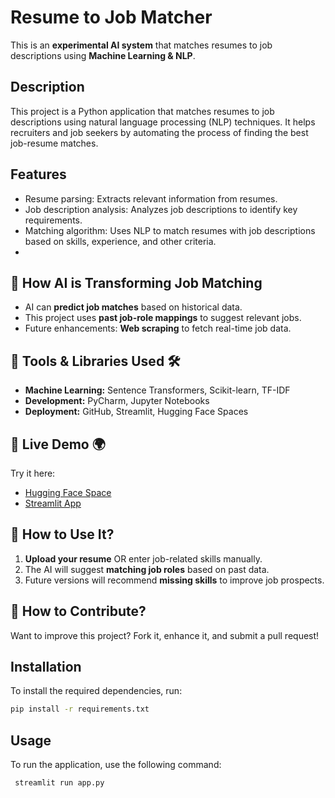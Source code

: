 # Resume to Job Matcher
This is an **experimental AI system** that matches resumes to job descriptions using **Machine Learning & NLP**.  

## Description
This project is a Python application that matches resumes to job descriptions using natural language processing (NLP) techniques. 
It helps recruiters and job seekers by automating the process of finding the best job-resume matches.

## Features
- Resume parsing: Extracts relevant information from resumes.
- Job description analysis: Analyzes job descriptions to identify key requirements.
- Matching algorithm: Uses NLP to match resumes with job descriptions based on skills, experience, and other criteria.
- 
## 🔹 How AI is Transforming Job Matching  
- AI can **predict job matches** based on historical data.  
- This project uses **past job-role mappings** to suggest relevant jobs.  
- Future enhancements: **Web scraping** to fetch real-time job data. 

## 🔹 Tools & Libraries Used 🛠️  
- **Machine Learning:** Sentence Transformers, Scikit-learn, TF-IDF  
- **Development:** PyCharm, Jupyter Notebooks  
- **Deployment:** GitHub, Streamlit, Hugging Face Spaces 

## 🔹 Live Demo 🌍  
Try it here:  
- [Hugging Face Space](https://huggingface.co/spaces/amitwadhwa83/ResumetoJobMatching)  
- [Streamlit App](https://resumetojobmatching.streamlit.app/)  

## 🔹 How to Use It?  
1. **Upload your resume** OR enter job-related skills manually.  
2. The AI will suggest **matching job roles** based on past data.  
3. Future versions will recommend **missing skills** to improve job prospects.  

## 🔹 How to Contribute? 
Want to improve this project? Fork it, enhance it, and submit a pull request!  

## Installation
To install the required dependencies, run:
```bash
pip install -r requirements.txt
```

## Usage
To run the application, use the following command:
```bash
 streamlit run app.py
```
